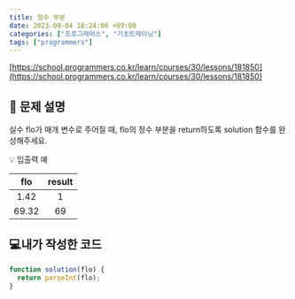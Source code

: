 ```yaml
---
title: 정수 부분
date: 2023-09-04 18:24:00 +09:00
categories: ["프로그래머스", "기초트레이닝"]
tags: ["programmers"]
---
```


[https://school.programmers.co.kr/learn/courses/30/lessons/181850](https://school.programmers.co.kr/learn/courses/30/lessons/181850)

## 📔 문제 설명

실수 flo가 매개 변수로 주어질 때, flo의 정수 부분을 return하도록 solution 함수를 완성해주세요.

💡 입출력 예

|  flo  | result |
| :---: | :----: |
| 1.42  |   1    |
| 69.32 |   69   |

## 💻내가 작성한 코드

```js
function solution(flo) {
  return parseInt(flo);
}
```
